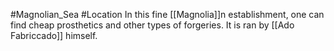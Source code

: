 #Magnolian_Sea #Location 
In this fine [[Magnolia]]n establishment, one can find cheap prosthetics and other types of forgeries. It is ran by [[Ado Fabriccado]] himself.